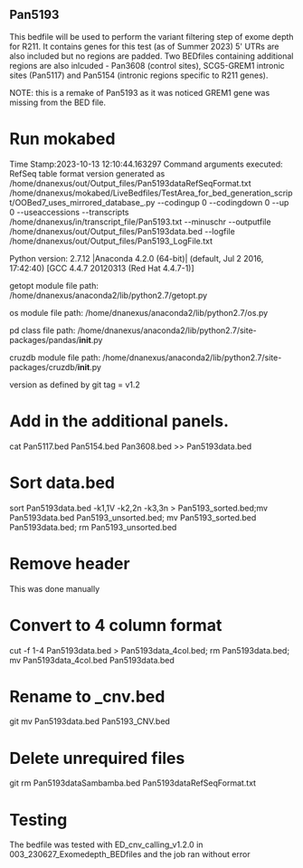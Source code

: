 ## Pan5193
This bedfile will be used to perform the variant filtering step of exome depth for R211. It contains genes for this test (as of Summer 2023) 5' UTRs are also included but no regions are padded. Two BEDfiles containing additional regions are also inlcuded - Pan3608 (control sites), SCG5-GREM1 intronic sites (Pan5117) and Pan5154 (intronic regions specific to R211 genes).

NOTE: this is a remake of Pan5193 as it was noticed GREM1 gene was missing from the BED file. 

# Run mokabed
Time Stamp:2023-10-13 12:10:44.163297
Command arguments executed:
RefSeq table format version generated as /home/dnanexus/out/Output_files/Pan5193dataRefSeqFormat.txt
/home/dnanexus/mokabed/LiveBedfiles/TestArea_for_bed_generation_script/OOBed7_uses_mirrored_database_.py --codingup 0 --codingdown 0 --up 0 --useaccessions --transcripts /home/dnanexus/in/transcript_file/Pan5193.txt --minuschr --outputfile /home/dnanexus/out/Output_files/Pan5193data.bed --logfile /home/dnanexus/out/Output_files/Pan5193_LogFile.txt 

 Python version: 2.7.12 |Anaconda 4.2.0 (64-bit)| (default, Jul  2 2016, 17:42:40) 
[GCC 4.4.7 20120313 (Red Hat 4.4.7-1)]

 getopt module file path: /home/dnanexus/anaconda2/lib/python2.7/getopt.py

 os module file path: /home/dnanexus/anaconda2/lib/python2.7/os.py

 pd class file path: /home/dnanexus/anaconda2/lib/python2.7/site-packages/pandas/__init__.py

 cruzdb module file path: /home/dnanexus/anaconda2/lib/python2.7/site-packages/cruzdb/__init__.py

version as defined by git tag = v1.2

# Add in the additional panels.
cat Pan5117.bed Pan5154.bed Pan3608.bed  >> Pan5193data.bed

# Sort data.bed
sort Pan5193data.bed -k1,1V -k2,2n -k3,3n > Pan5193_sorted.bed;mv Pan5193data.bed Pan5193_unsorted.bed; mv Pan5193_sorted.bed Pan5193data.bed; rm Pan5193_unsorted.bed

# Remove header
This was done manually

# Convert to 4 column format
cut -f 1-4 Pan5193data.bed > Pan5193data_4col.bed; rm Pan5193data.bed; mv Pan5193data_4col.bed Pan5193data.bed

# Rename to _cnv.bed
git mv Pan5193data.bed Pan5193_CNV.bed

# Delete unrequired files
git rm Pan5193dataSambamba.bed Pan5193dataRefSeqFormat.txt

# Testing
The bedfile was tested with ED_cnv_calling_v1.2.0 in 003_230627_Exomedepth_BEDfiles and the job ran without error

